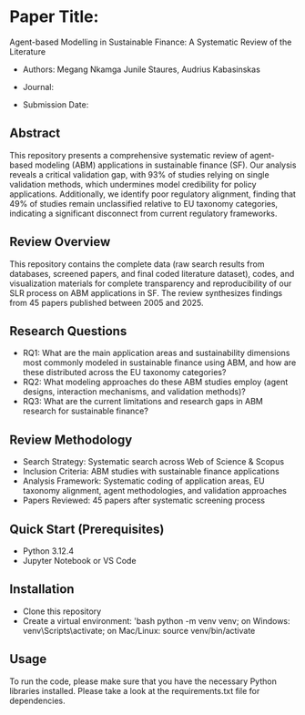 # Paper Title:
Agent-based Modelling in Sustainable Finance: A Systematic Review of the Literature

- Authors: Megang Nkamga Junile Staures, Audrius Kabasinskas

- Journal:

- Submission Date:

## Abstract
This repository presents a comprehensive systematic review of agent-based modeling (ABM) applications in sustainable finance (SF). Our analysis reveals a critical validation gap, with 93% of studies relying on single validation methods, which undermines model credibility for policy applications. Additionally, we identify poor regulatory alignment, finding that 49% of studies remain unclassified relative to EU taxonomy categories, indicating a significant disconnect from current regulatory frameworks.

## Review Overview
This repository contains the complete data (raw search results from databases, screened papers, and final coded literature dataset), codes, and visualization materials for complete transparency and reproducibility of our SLR process on ABM applications in SF. The review synthesizes findings from 45 papers published between 2005 and 2025.

## Research Questions

- RQ1: What are the main application areas and sustainability dimensions most commonly modeled in sustainable finance using ABM, and how are these distributed across the EU taxonomy categories?
- RQ2: What modeling approaches do these ABM studies employ (agent designs, interaction mechanisms, and validation methods)?
- RQ3: What are the current limitations and research gaps in ABM research for sustainable finance?

## Review Methodology

- Search Strategy: Systematic search across Web of Science & Scopus
- Inclusion Criteria: ABM studies with sustainable finance applications
- Analysis Framework: Systematic coding of application areas, EU taxonomy alignment, agent methodologies, and validation approaches
- Papers Reviewed: 45 papers after systematic screening process

## Quick Start (Prerequisites)

- Python 3.12.4
- Jupyter Notebook or VS Code

## Installation
- Clone this repository
- Create a virtual environment:
'bash
python -m venv venv; on Windows: venv\Scripts\activate;  on Mac/Linux: source venv/bin/activate

## Usage
To run the code, please make sure that you have the necessary Python libraries installed. Please take a look at the requirements.txt file for dependencies.





